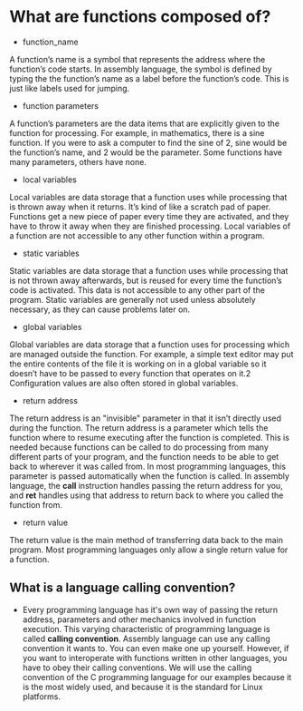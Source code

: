 # What are functions composed of?

- function_name 

A function’s name is a symbol that represents the address where the
function’s code starts. In assembly language, the symbol is defined by typing
the the function’s name as a label before the function’s code. This is just like
labels used for jumping.

- function parameters

A function’s parameters are the data items that are explicitly given to the
function for processing. For example, in mathematics, there is a sine
function. If you were to ask a computer to find the sine of 2, sine would be
the function’s name, and 2 would be the parameter. Some functions have many parameters, others have none.

- local variables 

Local variables are data storage that a function uses while processing that is
thrown away when it returns. It’s kind of like a scratch pad of paper.
Functions get a new piece of paper every time they are activated, and they
have to throw it away when they are finished processing. Local variables of a
function are not accessible to any other function within a program.

- static variables

Static variables are data storage that a function uses while processing that is
not thrown away afterwards, but is reused for every time the function’s code
is activated. This data is not accessible to any other part of the program.
Static variables are generally not used unless absolutely necessary, as they
can cause problems later on.

- global variables

Global variables are data storage that a function uses for processing which
are managed outside the function. For example, a simple text editor may put
the entire contents of the file it is working on in a global variable so it doesn’t
have to be passed to every function that operates on it.2 Configuration values
are also often stored in global variables.

- return address 

The return address is an "invisible" parameter in that it isn’t directly used
during the function. The return address is a parameter which tells the function
where to resume executing after the function is completed. This is needed
because functions can be called to do processing from many different parts of
your program, and the function needs to be able to get back to wherever it
was called from. In most programming languages, this parameter is passed
automatically when the function is called. In assembly language, the **call**
instruction handles passing the return address for you, and **ret** handles using
that address to return back to where you called the function from.

- return value

The return value is the main method of transferring data back to the main
program. Most programming languages only allow a single return value for a
function.


## What is a language calling convention?

- Every programming language has it's own way of passing the return address, 
parameters and other mechanics involved in function execution. This varying 
characteristic of programming language is called **calling convention**.
Assembly language can use any calling convention it wants to. You can even make
one up yourself. However, if you want to interoperate with functions written in
other languages, you have to obey their calling conventions. We will use the
calling convention of the C programming language for our examples because it is
the most widely used, and because it is the standard for Linux platforms.


